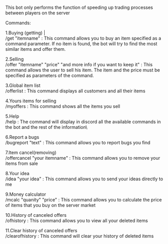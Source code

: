 This bot only performs the function of speeding up trading processes between players on the server 

Commands:

1.Buying (getting) |   
/get "itemname" : This command allows you to buy an item specified as a command parameter. If no item is found, the bot will try to find the most similar items and offer them.
  
2.Selling   
/offer "itemname" "price" "and more info if you want to keep it" : This command allows the user to sell his item. The item and the price must be specified as parameters of the command.
 
3.Global item list   
/offerlist : This command displays all customers and all their items
  
4.Yours items for selling   
/myoffers : This command shows all the items you sell
  
5.Help   
/help : The command will display in discord all the available commands in the bot and the rest of the information\

6.Report a bugs   
/bugreport "text" : This command allows you to report bugs you find

7.Item cancel(removing)   
/offercancel "your itemname" : This command allows you to remove your items from sale

8.Your idea   
/idea "your idea" : This command allows you to send your ideas directly to me

9.Money calculator   
/mcalc "quanity" "price" : This command allows you to calculate the price of items that you buy on the server market

10.History of canceled offers   
/ofhistory : This command allows you to view all your deleted items

11.Clear history of canceled offers   
/clearofhistory : This command will clear your history of deleted items

